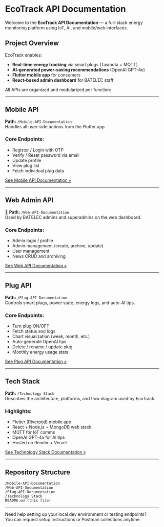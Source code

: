# EcoTrack API Documentation

Welcome to the **EcoTrack API Documentation** — a full-stack energy monitoring platform using IoT, AI, and mobile/web interfaces.

## Project Overview

EcoTrack enables:
- **Real-time energy tracking** via smart plugs (Tasmota + MQTT)
- **AI-generated power-saving recommendations** (OpenAI GPT-4o)
- **Flutter mobile app** for consumers
- **React-based admin dashboard** for BATELEC staff

All APIs are organized and modularized per function:

---

## Mobile API

**Path:** `/Mobile-API-Documentation`  
Handles all user-side actions from the Flutter app.

### Core Endpoints:
- Register / Login with OTP
- Verify / Reset password via email
- Update profile
- View plug list
- Fetch individual plug data

[See Mobile API Documentation »](./Mobile-API-Documentation)

---

## Web Admin API

📂 **Path:** `/Web-API-Documentation`  
Used by BATELEC admins and superadmins on the web dashboard.

### Core Endpoints:
- Admin login / profile
- Admin management (create, archive, update)
- User management
- News CRUD and archiving

[See Web API Documentation »](./Web-API-Documentation)

---

## Plug API

**Path:** `/Plug-API-Documentation`  
Controls smart plugs, power state, energy logs, and auto-AI tips.

### Core Endpoints:
- Turn plug ON/OFF
- Fetch status and logs
- Chart visualization (week, month, etc.)
- Auto-generate OpenAI tips
- Delete / rename / update plug
- Monthly energy usage stats

[See Plug API Documentation »](./Plug-API-Documentation)

---

## Tech Stack

**Path:** `/Technology Stack`  
Describes the architecture, platforms, and flow diagram used by EcoTrack.

### Highlights:
- Flutter (Riverpod) mobile app
- React + Node.js + MongoDB web stack
- MQTT for IoT comms
- OpenAI GPT-4o for AI tips
- Hosted on Render + Vercel

[See Technology Stack Documentation »](./Technology%20Stack)

---

## Repository Structure

```
/Mobile-API-Documentation
/Web-API-Documentation
/Plug-API-Documentation
/Technology Stack
README.md (this file)
```

---

Need help setting up your local dev environment or testing endpoints?  
You can request setup instructions or Postman collections anytime.
